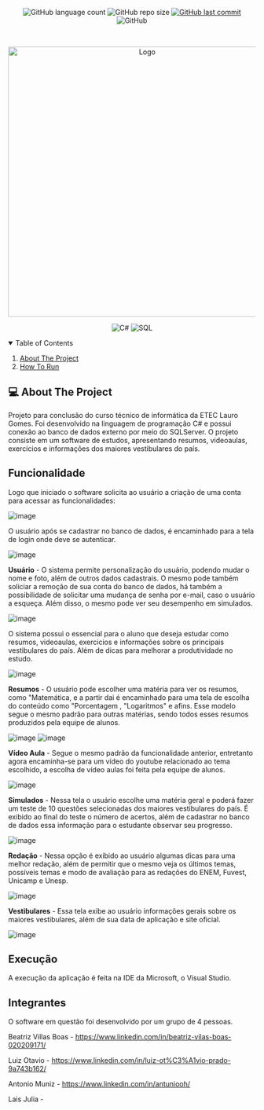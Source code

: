<p align="center">
  <img alt="GitHub language count" src="https://img.shields.io/github/languages/count/antuniooh/ClassroomProject">

  <img alt="GitHub repo size" src="https://img.shields.io/github/repo-size/antuniooh/ClassroomProject">
  
  <a href="https://github.com/antuniooh/ClassroomWebsiteProject/commits/master">
    <img alt="GitHub last commit" src="https://img.shields.io/github/last-commit/antuniooh/ClassroomProject">
  </a>
  
   <img alt="GitHub" src="https://img.shields.io/github/license/antuniooh/ClassroomProject">
</p>

<!-- PROJECT LOGO -->
<br />
<p align="center">
  <a href="https://github.com/antuniooh/ClassroomProject">
    <img src="https://github.com/antuniooh/ClassroomWebsiteProject/blob/master/imagens/logo%20redondo.png" alt="Logo" width="550">
  </a>
</p>

<p align="center">
  <img alt="C#" src="https://img.shields.io/badge/CSharpe-yellow?style=for-the-badge&logo=c#&logoColor=white"/>
  <img alt="SQL" src="https://img.shields.io/badge/SQL-orange?style=for-the-badge&logo=sql&logoColor=white"/>
</p>


<!-- TABLE OF CONTENTS -->
<details open="open">
  <summary>Table of Contents</summary>
  <ol>
    <li>
      <a href="#-about-the-project">About The Project</a>
    </li>
    <li>
      <a href="#-how-to-run">How To Run</a>
    </li>
  </ol>
</details>


<!-- ABOUT THE PROJECT -->
## 💻 About The Project
Projeto para conclusão do curso técnico de informática da ETEC Lauro Gomes. Foi desenvolvido na linguagem de programação C# e possui conexão ao banco de dados externo por meio do SQLServer. O projeto consiste em um software de estudos, apresentando resumos, videoaulas, exercícios e informações dos maiores vestibulares do país. 

## Funcionalidade

Logo que iniciado o software solicita ao usuário a criação de uma conta para acessar as funcionalidades:

![image](images/login.jpeg)

O usuário após se cadastrar no banco de dados, é encaminhado para a tela de login onde deve se autenticar.

![image](images/signUp.jpeg)


**Usuário** - O sistema permite personalização do usuário, podendo mudar o nome e foto, além de outros dados cadastrais. O mesmo pode também soliciar a remoção de sua conta do banco de dados, há também a possibilidade de solicitar uma mudança de senha por e-mail, caso o usuário a esqueça. Além disso, o mesmo pode ver seu desempenho em simulados.

![image](images/user.jpeg)

O sistema possui o essencial para o aluno que deseja estudar como resumos, videoaulas, exercicios e informações sobre os principais vestibulares do país. Além de dicas para melhorar a produtividade no estudo.

![image](images/main.jpeg)

**Resumos** - O usuário pode escolher uma matéria para ver os resumos, como "Matemática, e a partir dai é encaminhado para uma tela de escolha do conteúdo como "Porcentagem , "Logaritmos" e afins. Esse modelo segue o mesmo padrão para outras matérias, sendo todos esses resumos produzidos pela equipe de alunos.

![image](images/math.jpeg)
![image](images/resume.jpeg)

**Vídeo Aula** - Segue o mesmo padrão da funcionalidade anterior, entretanto agora encaminha-se para um vídeo do youtube relacionado ao tema escolhido, a escolha de vídeo aulas foi feita pela equipe de alunos. 

![image](images/video.jpeg)

**Simulados** - Nessa tela o usuário escolhe uma matéria geral e poderá fazer um teste de 10 questões selecionadas dos maiores vestibulares do país. É exibido ao final do teste o número de acertos, além de cadastrar no banco de dados essa informação para o estudante observar seu progresso.

![image](images/test.jpeg)

**Redação** - Nessa opção é exibido ao usuário algumas dicas para uma melhor redação, além de permitir que o mesmo veja os últimos temas, possíveis temas e modo de avaliação para as redações do ENEM, Fuvest, Unicamp e Unesp.

![image](images/redacao.jpeg)

**Vestibulares** - Essa tela exibe ao usuário informações gerais sobre os maiores vestibulares, além de sua data de aplicação e site oficial.

![image](images/vestibulares.jpeg)

## Execução

A execução da aplicação é feita na IDE da Microsoft, o Visual Studio. 

## Integrantes

O software em questão foi desenvolvido por um grupo de 4 pessoas.

Beatriz Villas Boas - https://www.linkedin.com/in/beatriz-vilas-boas-020209171/

Luiz Otavio - https://www.linkedin.com/in/luiz-ot%C3%A1vio-prado-9a743b162/

Antonio Muniz - https://www.linkedin.com/in/antuniooh/

Lais Julia - 

